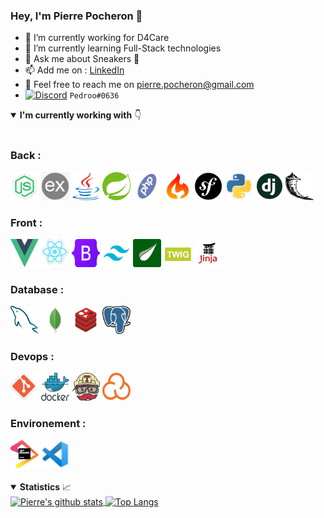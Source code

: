 ### Hey, I'm Pierre Pocheron 👋

- 🔭 I’m currently working for D4Care
- 🌱 I’m currently learning Full-Stack technologies
- 💬 Ask me about Sneakers 👟
- 📫 Add me on : [LinkedIn](https://www.linkedin.com/in/pierre-pocheron/)
- 📨 Feel free to reach me on [pierre.pocheron@gmail.com](mailto:pierre.pocheron@gmail.com)
- <a href="https://discord.com/" target="_blank" title="Discord"><img src="https://discord.com/assets/f8389ca1a741a115313bede9ac02e2c0.svg" alt="Discord" width="22" height="22" align="top" /></a> `Pedroo#0636`

<details open>
  <summary><b>I'm currently working with</b> 👇</summary>
  <br/>
  <h3>Back : </h3>
  <a href="https://nodejs.org/" target="_blank" title="NodeJS"><img src="icons/nodejs.png" alt="Node" width="45" height="45"/></a>
  <a href="https://expressjs.com/" target="_blank" title="ExpressJS"><img src="icons/expressjs.jpg" alt="ExpressJS" width="45" height="45"/></a>
  <a href="https://www.java.com/" target="_blank" title="Java"><img src="icons/java.png" alt="Java" width="45" height="45"/></a>
  <a href="https://spring.io/" target="_blank" title="Spring"><img src="icons/spring.png" alt="Spring" width="45" height="45"/></a>
  <a href="https://www.php.net/" target="_blank" title="PHP"><img src="icons/php.png" alt="PHP" width="45" height="45"/></a>
  <a href="http://codeigniter.com/" target="_blank" title="CodeIgniter 3"><img src="icons/codeigniter.png" alt="CodeIgniter" width="45" height="45"/></a>
  <a href="https://symfony.com/" target="_blank" title="Symfony"><img src="icons/symfony.png" alt="Symfony" width="45" height="45"/></a>
  <a href="https://www.python.org/" target="_blank" title="Python"><img src="icons/python.png" alt="Python" width="45" height="45"/></a>
  <a href="https://www.djangoproject.com/" target="_blank" title="Django"><img src="icons/django.png" alt="Django" width="45" height="45"/></a>
  <a href="https://flask.palletsprojects.com/" target="_blank" title="Flask"><img src="icons/flask.png" alt="Flask" width="45" height="45"/></a>

  <h3>Front : </h3>
  <a href="https://vuejs.org/" target="_blank" title="VueJS"><img src="icons/vuejs.png" alt="VueJS" width="45" height="45"/></a>
  <a href="https://reactjs.org/" target="_blank" title="ReactJS"><img src="icons/react.png" alt="ReactJS" width="45" height="45"/></a>
  <a href="https://getbootstrap.com/" target="_blank" title="Bootstrap"><img src="icons/bootstrap.png" alt="Bootstrap" width="45" height="45"/></a>
  <a href="https://tailwindcss.com/" target="_blank" title="Tailwind"><img src="icons/tailwind.png" alt="Tailwind" width="45" height="45"/></a>
  <a href="https://www.thymeleaf.org/" target="_blank" title="Thymeleaf"><img src="icons/thymeleaf.png" alt="Thymeleaf" width="45" height="45"/></a>
  <a href="https://twig.symfony.com/" target="_blank" title="Twig"><img src="icons/twig.png" alt="Twig" width="45" height="45"/></a>
  <a href="https://jinja.palletsprojects.com/" target="_blank" title="Jinja"><img src="icons/jinja.png" alt="Jinja" width="45" height="45"/></a>

  <h3>Database : </h3>
  <a href="https://www.mysql.com/" target="_blank" title="MySQL"><img src="icons/mysql.png" alt="MySQL" width="45" height="45"/></a>
  <a href="https://www.mongodb.com/" target="_blank" title="MongoDB"><img src="icons/mongodb.png" alt="MongoDB" width="45" height="45"/></a>
  <a href="https://redis.io/" target="_blank" title="Redis"><img src="icons/redis.png" alt="Redis" width="45" height="45"/></a>
  <a href="https://www.postgresql.org/" target="_blank" title="PostgresSQL"><img src="icons/postgressql.svg" alt="PostgresSQL" width="45" height="45"/></a>


  <h3>Devops : </h3>
  <a href="https://git-scm.com/" target="_blank" title="Git"><img src="icons/git.png" alt="Git" width="45" height="45"/></a>
  <a href="https://www.docker.com/" target="_blank" title="Docker"><img src="icons/docker.png" alt="Docker" width="45" height="45"/></a>
  <a href="https://www.travis-ci.com/" target="_blank" title="Travis"><img src="icons/travis.png" alt="Travis CI" width="45" height="45"/></a>
  <a href="https://sonarcloud.io/" target="_blank" title="SonarCloud"><img src="icons/sonarCloud.svg" alt="SonarCloud" width="45" height="45"/></a>

  <h3>Environement : </h3>
  <a href="https://www.jetbrains.com/" target="_blank" title="JetBrains"><img src="icons/jetbrains.png" alt="JetBrains" width="45" height="45"/></a>
  <a href="https://code.visualstudio.com/" target="_blank" title="VS Code"><img src="icons/vscode.png" alt="VS Code" width="45" height="45"/></a>
  <br/>
  <br/>
</details>

<details open>
  <summary><b>Statistics</b> 📈</summary>
  <div align="left">
  <a href="https://github.com/PierrePocheron">
    <img align="center" src="https://github-readme-stats.vercel.app/api?username=PierrePocheron&theme=tokyonight&show_icons=true&hide_border=false" alt="Pierre's github stats" />
  </a>
  <a href="https://github.com/PierrePocheron">
    <img align="center" src="https://github-readme-stats.vercel.app/api/top-langs?username=PierrePocheron&theme=tokyonight&layout=compact&hide_border=false" alt="Top Langs" />
  </a>
  <br/>
  </div>
</details>